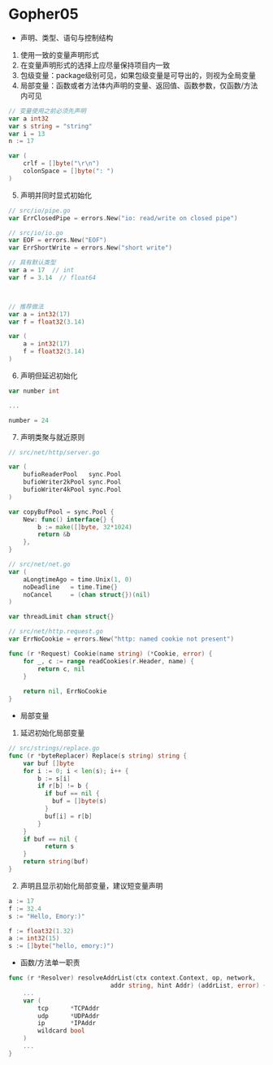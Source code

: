 # Gopher05

- 声明、类型、语句与控制结构

1. 使用一致的变量声明形式
2. 在变量声明形式的选择上应尽量保持项目内一致
3. 包级变量：package级别可见，如果包级变量是可导出的，则视为全局变量
4. 局部变量：函数或者方法体内声明的变量、返回值、函数参数，仅函数/方法内可见
```go
// 变量使用之前必须先声明
var a int32
var s string = "string"
var i = 13
n := 17

var (
	crlf = []byte("\r\n")
	colonSpace = []byte(": ")
)
```

5. 声明并同时显式初始化
```go
// src/io/pipe.go
var ErrClosedPipe = errors.New("io: read/write on closed pipe")

// src/io/io.go
var EOF = errors.New("EOF")
var ErrShortWrite = errors.New("short write")

// 具有默认类型
var a = 17  // int
var f = 3.14  // float64



// 推荐做法
var a = int32(17)
var f = float32(3.14)

var (
    a = int32(17)
    f = float32(3.14)
)
```

6. 声明但延迟初始化
```go
var number int

...

number = 24
```
7. 声明类聚与就近原则

```go
// src/net/http/server.go

var (
	bufioReaderPool   sync.Pool
	bufioWriter2kPool sync.Pool
	bufioWriter4kPool sync.Pool
)

var copyBufPool = sync.Pool {
	New: func() interface{} {
		b := make([]byte, 32*1024)
		return &b
	},
}

// src/net/net.go
var (
	aLongtimeAgo = time.Unix(1, 0)
	noDeadline   = time.Time{}
	noCancel     = (chan struct{})(nil)
)

var threadLimit chan struct{}

// src/net/http.request.go
var ErrNoCookie = errors.New("http: named cookie not present")

func (r *Request) Cookie(name string) (*Cookie, error) {
	for _, c := range readCookies(r.Header, name) {
		return c, nil
	}
		
	return nil, ErrNoCookie
}
```

- 局部变量

1. 延迟初始化局部变量
```go
// src/strings/replace.go
func (r *byteReplacer) Replace(s string) string {
	var buf []byte
	for i := 0; i < len(s); i++ {
		b := s[i]
		if r[b] != b {
		  if buf == nil {
			buf = []byte(s)
		  }
		  buf[i] = r[b]
		}
	}
	if buf == nil {
          return s
	}
	return string(buf)	
}
```
2. 声明且显示初始化局部变量，建议短变量声明
```go
a := 17
f := 32.4
s := "Hello, Emory:)"

f := float32(1.32)
a := int32(15)
s := []byte("hello, emory:)")
```

- 函数/方法单一职责
```go
func (r *Resolver) resolveAddrList(ctx context.Context, op, network,
                            addr string, hint Addr) (addrList, error) {
    ...
    var (
        tcp      *TCPAddr
        udp      *UDPAddr
        ip       *IPAddr
        wildcard bool
    )
    ...
}
```


